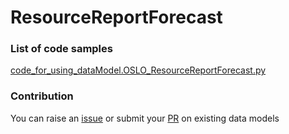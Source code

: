 # ResourceReportForecast

### List of code samples 

<!-- 50-List of code -->

<!-- [code entry](link) -->
[code_for_using_dataModel.OSLO_ResourceReportForecast.py](https://github.com/smart-data-models/dataModel.OSLO/blob/master/ResourceReportForecast/code/code_for_using_dataModel.OSLO_ResourceReportForecast.py)


<!-- /50-List of code -->

### Contribution
You can raise an [issue](https://github.com/smart-data-models/dataModel.OSLO/issues) or submit your [PR](https://github.com/smart-data-models/dataModel.OSLO/pulls) on existing data models
